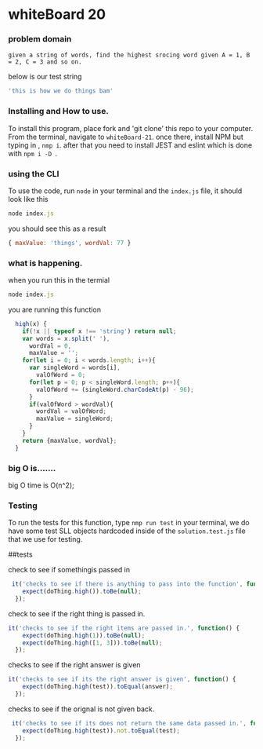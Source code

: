 
# whiteBoard 20

### problem domain

`given a string of words, find the highest srocing word given A = 1, B = 2, C = 3 and so on.`

below is our test string
```javascript
'this is how we do things bam'
```

### Installing and How to use.

To install this program, place fork and 'git clone' this repo to your computer. From the terminal, navigate to  `whiteBoard-21`. once there, install NPM but typing in , `nmp i`. after that you need to install JEST and eslint which is done with `npm i -D `. 


### using the CLI 

To use the code, run `node` in your terminal and the `index.js` file, it should look like this
```javascript
node index.js 
```
you should see this as a result

```javascript
{ maxValue: 'things', wordVal: 77 }
```


### what is happening.
when you run this in the termial
```javascript
node index.js 
```

you are running this function 

```javascript
  high(x) {
    if(!x || typeof x !== 'string') return null;
    var words = x.split(' '),
      wordVal = 0,
      maxValue = '';
    for(let i = 0; i < words.length; i++){
      var singleWord = words[i],
        valOfWord = 0;
      for(let p = 0; p < singleWord.length; p++){
        valOfWord += (singleWord.charCodeAt(p) - 96);
      }
      if(valOfWord > wordVal){
        wordVal = valOfWord;
        maxValue = singleWord;
      }
    }
    return {maxValue, wordVal};
  }
```

### big O is.......
big O time is O(n^2);

### Testing

To run the tests for this function, type `nmp run test` in your terminal,
we do have some test SLL objects hardcoded inside of the `solution.test.js` file that we use for testing.

##tests

check to see if somethingis passed in

```javascript
 it('checks to see if there is anything to pass into the function', function() {
    expect(doThing.high()).toBe(null);
  });
```

check to see if the right thing is passed in.

```javascript
it('checks to see if the right items are passed in.', function() {
    expect(doThing.high(1)).toBe(null);
    expect(doThing.high([1, 3])).toBe(null);
  });
```

checks to see if the right answer is given

```javascript
it('checks to see if its the right answer is given', function() {
    expect(doThing.high(test)).toEqual(answer);
  });
```

checks to see if the orignal is not given back. 

```javascript
 it('checks to see if its does not return the same data passed in.', function() {
    expect(doThing.high(test)).not.toEqual(test);
  });
```

